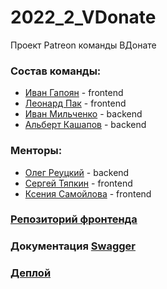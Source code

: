 # 2022_2_VDonate
Проект Patreon команды ВДонате

### Состав команды:
- [Иван Гапоян](https://github.com/Loen15) - frontend
- [Леонард Пак](https://github.com/MrLeonardPak) - frontend
- [Иван Мильченко](https://github.com/themilchenko) - backend
- [Альберт Кашапов](https://github.com/zeronethunter) - backend

### Менторы:
- [Олег Реуцкий](https://github.com/astlok) - backend
- [Сергей Тяпкин](https://github.com/SergTyapkin) - frontend
- [Ксения Самойлова](https://github.com/somebody-kseny) - frontend

### [Репозиторий фронтенда](https://github.com/frontend-park-mail-ru/2022_2_VDonate)
### Документация [Swagger](https://app.swaggerhub.com/apis-docs/zeronethunter/v-donate_api/1.0)

### [Деплой](https://vdonate.ml)
